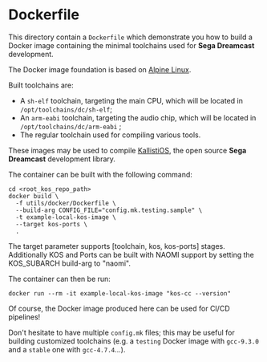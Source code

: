 # Dockerfile

This directory contain a `Dockerfile` which demonstrate you how to build a
Docker image containing the minimal toolchains used for **Sega Dreamcast**
development.

The Docker image foundation is based on [Alpine Linux](https://alpinelinux.org/).

Built toolchains are:
* A `sh-elf` toolchain, targeting the main CPU, which will be located in 
  `/opt/toolchains/dc/sh-elf`;
* An `arm-eabi` toolchain, targeting the audio chip, which will be located in
  `/opt/toolchains/dc/arm-eabi` ;
* The regular toolchain used for compiling various tools.

These images may be used to compile [KallistiOS](https://en.wikipedia.org/wiki/KallistiOS),
the open source **Sega Dreamcast** development library.

The container can be built with the following command:
```
cd <root_kos_repo_path>
docker build \
  -f utils/docker/Dockerfile \
  --build-arg CONFIG_FILE="config.mk.testing.sample" \
  -t example-local-kos-image \
  --target kos-ports \
  .
```
The target parameter supports [toolchain, kos, kos-ports] stages. Additionally 
KOS and Ports can be built with NAOMI support by setting the KOS_SUBARCH build-arg 
to "naomi".

The container can then be run:
```
docker run --rm -it example-local-kos-image "kos-cc --version"
```

Of course, the Docker image produced here can be used for CI/CD pipelines!

Don't hesitate to have multiple `config.mk` files; this may be useful for
building customized toolchains (e.g. a `testing` Docker image with `gcc-9.3.0`
and a `stable` one with `gcc-4.7.4`...).
